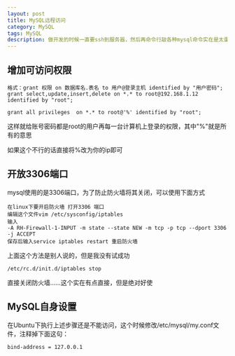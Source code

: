 ```yaml
---
layout: post
title: MySQL远程访问
category: MySQL
tags: MySQL
description: 做开发的时候一直要ssh到服务器，然后再命令行敲各种mysql命令实在是太蛋疼了，有navicat这么好的工具干嘛不用~但是Linux默认情况下数据库是不支持远程访问，所以可以用一下方式增加可访问权限
---
```


## 增加可访问权限

    格式：grant 权限 on 数据库名.表名 to 用户@登录主机 identified by "用户密码";
    grant select,update,insert,delete on *.* to root@192.168.1.12 identified by "root";

    grant all privileges  on *.* to root@'%' identified by "root";

这样就给账号密码都是root的用户再每一台计算机上登录的权限，其中"%"就是所有的意思

如果这个不行的话直接将%改为你的ip即可

## 开放3306端口

mysql使用的是3306端口，为了防止防火墙将其关闭，可以使用下面方式

    在linux下要开启防火墙 打开3306 端口
    编辑这个文件vim /etc/sysconfig/iptables
    输入
    -A RH-Firewall-1-INPUT -m state --state NEW -m tcp -p tcp --dport 3306 -j ACCEPT
    保存后输入service iptables restart 重启防火墙

上面这个方法是别人说的，但是我没有试成功

    /etc/rc.d/init.d/iptables stop

直接关闭防火墙……这个实在有点直接，但是绝对好使

## MySQL自身设置
在Ubuntu下执行上述步骤还是不能访问，这个时候修改/etc/mysql/my.conf文件，注释掉下面这句：

    bind-address = 127.0.0.1